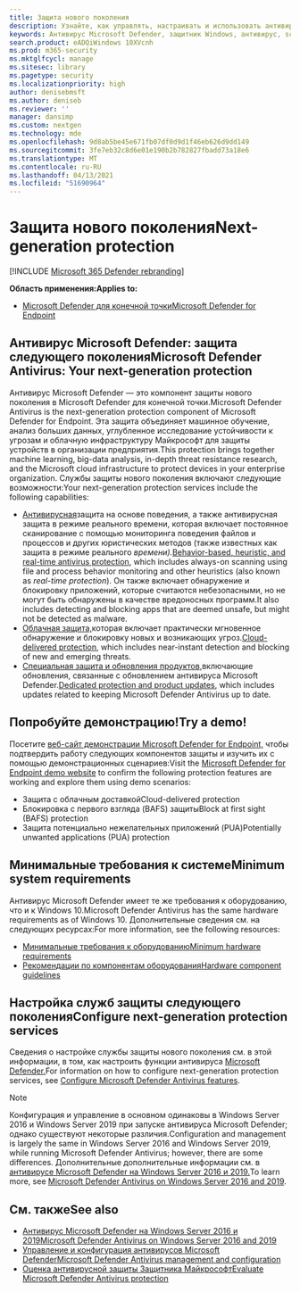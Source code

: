 ```yaml
---
title: Защита нового поколения
description: Узнайте, как управлять, настраивать и использовать антивирус Microsoft Defender, встроенный антивирус и антивирусную защиту.
keywords: Антивирус Microsoft Defender, защитник Windows, антивирус, scep, защита конечных точек центра системы, диспетчер конфигурации центра системы, вирус, вредоносные программы, угроза, обнаружение, защита, безопасность
search.product: eADQiWindows 10XVcnh
ms.prod: m365-security
ms.mktglfcycl: manage
ms.sitesec: library
ms.pagetype: security
ms.localizationpriority: high
author: denisebmsft
ms.author: deniseb
ms.reviewer: ''
manager: dansimp
ms.custom: nextgen
ms.technology: mde
ms.openlocfilehash: 9d8ab5be45e671fb07df0d9d1f46eb626d9dd149
ms.sourcegitcommit: 3fe7eb32c8d6e01e190b2b782827fbadd73a18e6
ms.translationtype: MT
ms.contentlocale: ru-RU
ms.lasthandoff: 04/13/2021
ms.locfileid: "51690964"
---
```

# <a name="next-generation-protection"></a><span data-ttu-id="c70db-104">Защита нового поколения</span><span class="sxs-lookup"><span data-stu-id="c70db-104">Next-generation protection</span></span>

[!INCLUDE [Microsoft 365 Defender rebranding](../../includes/microsoft-defender.md)]

<span data-ttu-id="c70db-105">**Область применения:**</span><span class="sxs-lookup"><span data-stu-id="c70db-105">**Applies to:**</span></span>

- [<span data-ttu-id="c70db-106">Microsoft Defender для конечной точки</span><span class="sxs-lookup"><span data-stu-id="c70db-106">Microsoft Defender for Endpoint</span></span>](/microsoft-365/security/defender-endpoint/)

## <a name="microsoft-defender-antivirus-your-next-generation-protection"></a><span data-ttu-id="c70db-107">Антивирус Microsoft Defender: защита следующего поколения</span><span class="sxs-lookup"><span data-stu-id="c70db-107">Microsoft Defender Antivirus: Your next-generation protection</span></span>

<span data-ttu-id="c70db-108">Антивирус Microsoft Defender — это компонент защиты нового поколения в Microsoft Defender для конечной точки.</span><span class="sxs-lookup"><span data-stu-id="c70db-108">Microsoft Defender Antivirus is the next-generation protection component of Microsoft Defender for Endpoint.</span></span> <span data-ttu-id="c70db-109">Эта защита объединяет машинное обучение, анализ больших данных, углубленное исследование устойчивости к угрозам и облачную инфраструктуру Майкрософт для защиты устройств в организации предприятия.</span><span class="sxs-lookup"><span data-stu-id="c70db-109">This protection brings together machine learning, big-data analysis, in-depth threat resistance research, and the Microsoft cloud infrastructure to protect devices in your enterprise organization.</span></span> <span data-ttu-id="c70db-110">Службы защиты нового поколения включают следующие возможности:</span><span class="sxs-lookup"><span data-stu-id="c70db-110">Your next-generation protection services include the following capabilities:</span></span>

- <span data-ttu-id="c70db-111">[Антивирусная](configure-protection-features-microsoft-defender-antivirus.md)защита на основе поведения, а также антивирусная защита в режиме реального времени, которая включает постоянное сканирование с помощью мониторинга поведения файлов и процессов и других юристических методов (также известных как защита в режиме реального *времени).*</span><span class="sxs-lookup"><span data-stu-id="c70db-111">[Behavior-based, heuristic, and real-time antivirus protection](configure-protection-features-microsoft-defender-antivirus.md), which includes always-on scanning using file and process behavior monitoring and other heuristics (also known as *real-time protection*).</span></span> <span data-ttu-id="c70db-112">Он также включает обнаружение и блокировку приложений, которые считаются небезопасными, но не могут быть обнаружены в качестве вредоносных программ.</span><span class="sxs-lookup"><span data-stu-id="c70db-112">It also includes detecting and blocking apps that are deemed unsafe, but might not be detected as malware.</span></span>
- <span data-ttu-id="c70db-113">[Облачная защита,](cloud-protection-microsoft-defender-antivirus.md)которая включает практически мгновенное обнаружение и блокировку новых и возникающих угроз.</span><span class="sxs-lookup"><span data-stu-id="c70db-113">[Cloud-delivered protection](cloud-protection-microsoft-defender-antivirus.md), which includes near-instant detection and blocking of new and emerging threats.</span></span>
- <span data-ttu-id="c70db-114">[Специальная защита и обновления продуктов,](manage-updates-baselines-microsoft-defender-antivirus.md)включающие обновления, связанные с обновлением антивируса Microsoft Defender.</span><span class="sxs-lookup"><span data-stu-id="c70db-114">[Dedicated protection and product updates](manage-updates-baselines-microsoft-defender-antivirus.md), which includes updates related to keeping Microsoft Defender Antivirus up to date.</span></span>

## <a name="try-a-demo"></a><span data-ttu-id="c70db-115">Попробуйте демонстрацию!</span><span class="sxs-lookup"><span data-stu-id="c70db-115">Try a demo!</span></span>

<span data-ttu-id="c70db-116">Посетите [веб-сайт демонстрации Microsoft Defender for Endpoint,](https://demo.wd.microsoft.com?ocid=cx-wddocs-testground) чтобы подтвердить работу следующих компонентов защиты и изучить их с помощью демонстрационных сценариев:</span><span class="sxs-lookup"><span data-stu-id="c70db-116">Visit the [Microsoft Defender for Endpoint demo website](https://demo.wd.microsoft.com?ocid=cx-wddocs-testground) to confirm the following protection features are working and explore them using demo scenarios:</span></span>
- <span data-ttu-id="c70db-117">Защита с облачным доставкой</span><span class="sxs-lookup"><span data-stu-id="c70db-117">Cloud-delivered protection</span></span>
- <span data-ttu-id="c70db-118">Блокировка с первого взгляда (BAFS) защиты</span><span class="sxs-lookup"><span data-stu-id="c70db-118">Block at first sight (BAFS) protection</span></span>
- <span data-ttu-id="c70db-119">Защита потенциально нежелательных приложений (PUA)</span><span class="sxs-lookup"><span data-stu-id="c70db-119">Potentially unwanted applications (PUA) protection</span></span>

## <a name="minimum-system-requirements"></a><span data-ttu-id="c70db-120">Минимальные требования к системе</span><span class="sxs-lookup"><span data-stu-id="c70db-120">Minimum system requirements</span></span>

<span data-ttu-id="c70db-121">Антивирус Microsoft Defender имеет те же требования к оборудованию, что и к Windows 10.</span><span class="sxs-lookup"><span data-stu-id="c70db-121">Microsoft Defender Antivirus has the same hardware requirements as of Windows 10.</span></span> <span data-ttu-id="c70db-122">Дополнительные сведения см. на следующих ресурсах:</span><span class="sxs-lookup"><span data-stu-id="c70db-122">For more information, see the following resources:</span></span>

- [<span data-ttu-id="c70db-123">Минимальные требования к оборудованию</span><span class="sxs-lookup"><span data-stu-id="c70db-123">Minimum hardware requirements</span></span>](/windows-hardware/design/minimum/minimum-hardware-requirements-overview)
- [<span data-ttu-id="c70db-124">Рекомендации по компонентам оборудования</span><span class="sxs-lookup"><span data-stu-id="c70db-124">Hardware component guidelines</span></span>](/windows-hardware/design/component-guidelines/components)

## <a name="configure-next-generation-protection-services"></a><span data-ttu-id="c70db-125">Настройка служб защиты следующего поколения</span><span class="sxs-lookup"><span data-stu-id="c70db-125">Configure next-generation protection services</span></span>

<span data-ttu-id="c70db-126">Сведения о настройке службы защиты нового поколения см. в этой информации, в том, как настроить функции антивируса [Microsoft Defender.](configure-microsoft-defender-antivirus-features.md)</span><span class="sxs-lookup"><span data-stu-id="c70db-126">For information on how to configure next-generation protection services, see [Configure Microsoft Defender Antivirus features](configure-microsoft-defender-antivirus-features.md).</span></span>

> [!Note]  
> <span data-ttu-id="c70db-127">Конфигурация и управление в основном одинаковы в Windows Server 2016 и Windows Server 2019 при запуске антивируса Microsoft Defender; однако существуют некоторые различия.</span><span class="sxs-lookup"><span data-stu-id="c70db-127">Configuration and management is largely the same in Windows Server 2016 and Windows Server 2019, while running Microsoft Defender Antivirus; however, there are some differences.</span></span> <span data-ttu-id="c70db-128">Дополнительные дополнительные информации см. в [антивирусе Microsoft Defender на Windows Server 2016 и 2019.](microsoft-defender-antivirus-on-windows-server.md)</span><span class="sxs-lookup"><span data-stu-id="c70db-128">To learn more, see [Microsoft Defender Antivirus on Windows Server 2016 and 2019](microsoft-defender-antivirus-on-windows-server.md).</span></span>

## <a name="see-also"></a><span data-ttu-id="c70db-129">См. также</span><span class="sxs-lookup"><span data-stu-id="c70db-129">See also</span></span>

- [<span data-ttu-id="c70db-130">Антивирус Microsoft Defender на Windows Server 2016 и 2019</span><span class="sxs-lookup"><span data-stu-id="c70db-130">Microsoft Defender Antivirus on Windows Server 2016 and 2019</span></span>](microsoft-defender-antivirus-on-windows-server.md)
- [<span data-ttu-id="c70db-131">Управление и конфигурация антивирусов Microsoft Defender</span><span class="sxs-lookup"><span data-stu-id="c70db-131">Microsoft Defender Antivirus management and configuration</span></span>](configuration-management-reference-microsoft-defender-antivirus.md)
- [<span data-ttu-id="c70db-132">Оценка антивирусной защиты Защитника Майкрософт</span><span class="sxs-lookup"><span data-stu-id="c70db-132">Evaluate Microsoft Defender Antivirus protection</span></span>](evaluate-microsoft-defender-antivirus.md)